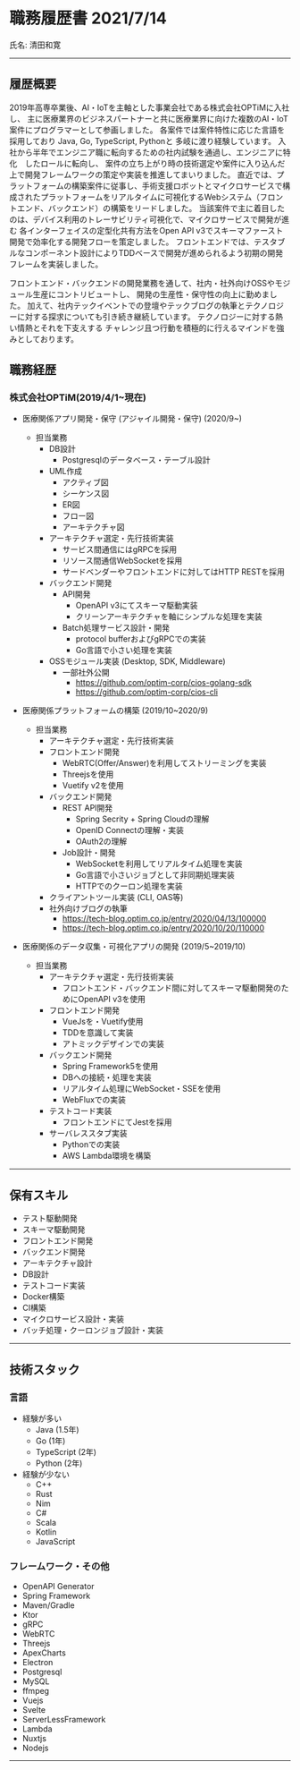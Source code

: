 # 職務履歴書  2021/7/14

氏名: 清田和寛

---

## 履歴概要

2019年高専卒業後、AI・IoTを主軸とした事業会社である株式会社OPTiMに入社し、
主に医療業界のビジネスパートナーと共に医療業界に向けた複数のAI・IoT案件にプログラマーとして参画しました。
各案件では案件特性に応じた言語を採用しており Java, Go, TypeScript, Pythonと 多岐に渡り経験しています。
入社から半年でエンジニア職に転向するための社内試験を通過し、エンジニアに特化　したロールに転向し、
案件の立ち上がり時の技術選定や案件に入り込んだ上で開発フレームワークの策定や実装を推進してまいりました。
直近では、プラットフォームの構築案件に従事し、手術支援ロボットとマイクロサービスで構成されたプラットフォームをリアルタイムに可視化するWebシステム（フロントエンド、バックエンド）の構築をリードしました。
当該案件で主に着目したのは、デバイス利用のトレーサビリティ可視化で、マイクロサービスで開発が進む
各インターフェイスの定型化共有方法をOpen API v3でスキーマファースト開発で効率化する開発フローを策定しました。
フロントエンドでは、テスタブルなコンポーネント設計によりTDDベースで開発が進められるよう初期の開発フレームを実装しました。

フロントエンド・バックエンドの開発業務を通して、社内・社外向けOSSやモジュール生産にコントリビュートし、
開発の生産性・保守性の向上に勤めました。
加えて、社内テックイベントでの登壇やテックブログの執筆とテクノロジーに対する探求についても引き続き継続しています。
テクノロジーに対する熱い情熱とそれを下支えする チャレンジ且つ行動を積極的に行えるマインドを強みとしております。


## 職務経歴

### 株式会社OPTiM(2019/4/1~現在)

* 医療関係アプリ開発・保守 (アジャイル開発・保守) (2020/9~)
    * 担当業務
        * DB設計
            * Postgresqlのデータベース・テーブル設計
        * UML作成
            * アクティブ図
            * シーケンス図
            * ER図
            * フロー図
            * アーキテクチャ図
        * アーキテクチャ選定・先行技術実装
            * サービス間通信にはgRPCを採用
            * リソース間通信WebSocketを採用
            * サードベンダーやフロントエンドに対してはHTTP RESTを採用
        * バックエンド開発
            * API開発
                * OpenAPI v3にてスキーマ駆動実装
                * クリーンアーキテクチャを軸にシンプルな処理を実装
            * Batch処理サービス設計・開発
                * protocol bufferおよびgRPCでの実装
                * Go言語で小さい処理を実装
        * OSSモジュール実装  (Desktop, SDK, Middleware)
            * 一部社外公開
                * https://github.com/optim-corp/cios-golang-sdk
                * https://github.com/optim-corp/cios-cli

* 医療関係プラットフォームの構築 (2019/10~2020/9)
    * 担当業務
        * アーキテクチャ選定・先行技術実装
        * フロントエンド開発
            * WebRTC(Offer/Answer)を利用してストリーミングを実装
            * Threejsを使用
            * Vuetify v2を使用
        * バックエンド開発
            * REST API開発
                * Spring Secrity + Spring Cloudの理解
                * OpenID Connectの理解・実装
                * OAuth2の理解
            * Job設計・開発
                * WebSocketを利用してリアルタイム処理を実装
                * Go言語で小さいジョブとして非同期処理実装
                * HTTPでのクーロン処理を実装
        * クライアントツール実装 (CLI, OAS等)
        * 社外向けブログの執筆
            * https://tech-blog.optim.co.jp/entry/2020/04/13/100000
            * https://tech-blog.optim.co.jp/entry/2020/10/20/110000

* 医療関係のデータ収集・可視化アプリの開発 (2019/5~2019/10)
    * 担当業務
        * アーキテクチャ選定・先行技術実装
            * フロントエンド・バックエンド間に対してスキーマ駆動開発のためにOpenAPI v3を使用
        * フロントエンド開発
            * VueJsを・Vuetify使用
            * TDDを意識して実装
            * アトミックデザインでの実装
        * バックエンド開発
            * Spring Framework5を使用
            * DBへの接続・処理を実装
            * リアルタイム処理にWebSocket・SSEを使用
            * WebFluxでの実装
        * テストコード実装
            * フロントエンドにてJestを採用
        * サーバレススタブ実装
            * Pythonでの実装
            * AWS Lambda環境を構築



---

## 保有スキル

- テスト駆動開発
- スキーマ駆動開発
- フロントエンド開発
- バックエンド開発
- アーキテクチャ設計
- DB設計
- テストコード実装
- Docker構築
- CI構築
- マイクロサービス設計・実装
- バッチ処理・クーロンジョブ設計・実装



---

## 技術スタック

### 言語

- 経験が多い
    - Java (1.5年)
    - Go (1年)
    - TypeScript (2年)
    - Python (2年)
- 経験が少ない
    - C++
    - Rust
    - Nim
    - C#
    - Scala
    - Kotlin   
    - JavaScript

### フレームワーク・その他

- OpenAPI Generator
- Spring Framework
- Maven/Gradle
- Ktor
- gRPC
- WebRTC
- Threejs
- ApexCharts
- Electron
- Postgresql
- MySQL
- ffmpeg
- Vuejs
- Svelte
- ServerLessFramework
- Lambda
- Nuxtjs
- Nodejs

---